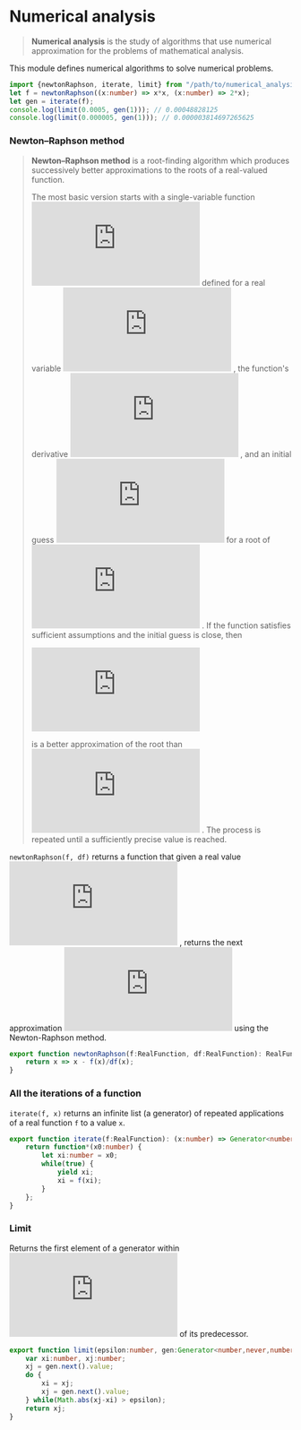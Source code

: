 
# Numerical analysis
> **Numerical analysis** is the study of algorithms that use numerical
> approximation for the problems of mathematical analysis.

This module defines numerical algorithms to solve numerical problems.
```typescript
import {newtonRaphson, iterate, limit} from "/path/to/numerical_analysis.ts";
let f = newtonRaphson((x:number) => x*x, (x:number) => 2*x);
let gen = iterate(f);
console.log(limit(0.0005, gen(1))); // 0.00048828125
console.log(limit(0.000005, gen(1))); // 0.000003814697265625
```

### Newton–Raphson method
> **Newton–Raphson method** is a root-finding algorithm which produces
> successively better approximations to the roots of a real-valued function.
> 
> The most basic version starts with a single-variable function ![$f$](http://latex.codecogs.com/png.latex?f)  defined
> for a real variable ![$x$](http://latex.codecogs.com/png.latex?x) , the function's derivative ![$f'$](http://latex.codecogs.com/png.latex?f') , and an initial
> guess ![$x_0$](http://latex.codecogs.com/png.latex?x_0)  for a root of ![$f$](http://latex.codecogs.com/png.latex?f) . If the function satisfies sufficient
> assumptions and the initial guess is close, then
> 
> ![$x_{n+1} = x_n - \frac{f(x_n)}{f'(x_n)}$](http://latex.codecogs.com/png.latex?x_%7Bn%2B1%7D%20%3D%20x_n%20-%20%5Cfrac%7Bf(x_n)%7D%7Bf'(x_n)%7D) 
> 
> is a better approximation of the root than ![$x_n$](http://latex.codecogs.com/png.latex?x_n) . The process is repeated
> until a sufficiently precise value is reached.

`newtonRaphson(f, df)` returns a function that given a real value ![$x_i$](http://latex.codecogs.com/png.latex?x_i) ,
returns the next approximation ![$x_{i+1}$](http://latex.codecogs.com/png.latex?x_%7Bi%2B1%7D)  using the Newton-Raphson method.
```typescript
export function newtonRaphson(f:RealFunction, df:RealFunction): RealFunction {
    return x => x - f(x)/df(x);
}
```

### All the iterations of a function
`iterate(f, x)` returns an infinite list (a generator) of repeated
applications of a real function `f` to a value `x`.
```typescript
export function iterate(f:RealFunction): (x:number) => Generator<number,never,number> {
    return function*(x0:number) {
        let xi:number = x0;
        while(true) {
            yield xi;
            xi = f(xi);
        }
    };
}
```

### Limit
Returns the first element of a generator within ![$\varepsilon$](http://latex.codecogs.com/png.latex?%5Cvarepsilon)  of its
predecessor.
```typescript
export function limit(epsilon:number, gen:Generator<number,never,number>): number {
    var xi:number, xj:number;
    xj = gen.next().value;
    do {
        xi = xj;
        xj = gen.next().value;
    } while(Math.abs(xj-xi) > epsilon);
    return xj;
}
```
